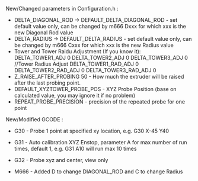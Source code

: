 New/Changed parameters in Configuration.h :

* DELTA_DIAGONAL_ROD  ->  DEFAULT_DELTA_DIAGONAL_ROD  - set default value only, can be changed by m666 Dxxx for which xxx is the new Diagonal Rod value
* DELTA_RADIUS        ->  DEFAULT_DELTA_RADIUS        - set default value only, can be changed by m666 Cxxx for which xxx is the new Radius value
* Tower and Tower Raidu Adjustment (If you know it):
    DELTA_TOWER1_ADJ  0
    DELTA_TOWER2_ADJ  0
    DELTA_TOWER3_ADJ  0
    //Tower Radius Adjust
    DELTA_TOWER1_RAD_ADJ  0
    DELTA_TOWER2_RAD_ADJ  0
    DELTA_TOWER3_RAD_ADJ  0
* Z_RAISE_AFTER_PROBING 50    - How much the extruder will be raised after the last probing point.
* DEFAULT_XYZTOWER_PROBE_POS  - XYZ Probe Position (base on calculated value, you may ignore it if no problem)
* REPEAT_PROBE_PRECISION	    - precision of the repeated probe for one point

New/Modified GCODE :

* G30   - Probe 1 point at specified xy location, e.g. G30 X-45 Y40
* G31   - Auto calibration XYZ Enstop, parameter A for max number of run times, default 1, e.g. G31 A10 will run max 10 times
* G32   - Probe xyz and center, view only
  
* M666  - Added D to change DIAGONAL_ROD and C to change Radius